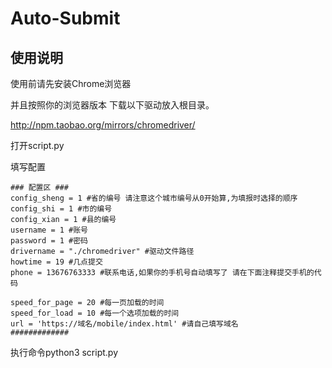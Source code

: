 # Auto-Submit

## 使用说明

使用前请先安装Chrome浏览器

并且按照你的浏览器版本 下载以下驱动放入根目录。

http://npm.taobao.org/mirrors/chromedriver/



打开script.py

填写配置

```
### 配置区 ###
config_sheng = 1 #省的编号 请注意这个城市编号从0开始算,为填报时选择的顺序
config_shi = 1 #市的编号
config_xian = 1 #县的编号
username = 1 #账号
password = 1 #密码
drivername = "./chromedriver" #驱动文件路径
howtime = 19 #几点提交
phone = 13676763333 #联系电话,如果你的手机号自动填写了 请在下面注释提交手机的代码

speed_for_page = 20 #每一页加载的时间
speed_for_load = 10 #每一个选项加载的时间
url = 'https://域名/mobile/index.html' #请自己填写域名
#############
```

执行命令python3 script.py

